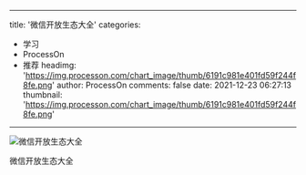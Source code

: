 
---
title: '微信开放生态大全'
categories: 
 - 学习
 - ProcessOn
 - 推荐
headimg: 'https://img.processon.com/chart_image/thumb/6191c981e401fd59f244f8fe.png'
author: ProcessOn
comments: false
date: 2021-12-23 06:27:13
thumbnail: 'https://img.processon.com/chart_image/thumb/6191c981e401fd59f244f8fe.png'
---

<div>   
<img class="thumb" alt="微信开放生态大全" src="https://img.processon.com/chart_image/thumb/6191c981e401fd59f244f8fe.png" referrerpolicy="no-referrer">
<p>微信开放生态大全</p>  
</div>
            